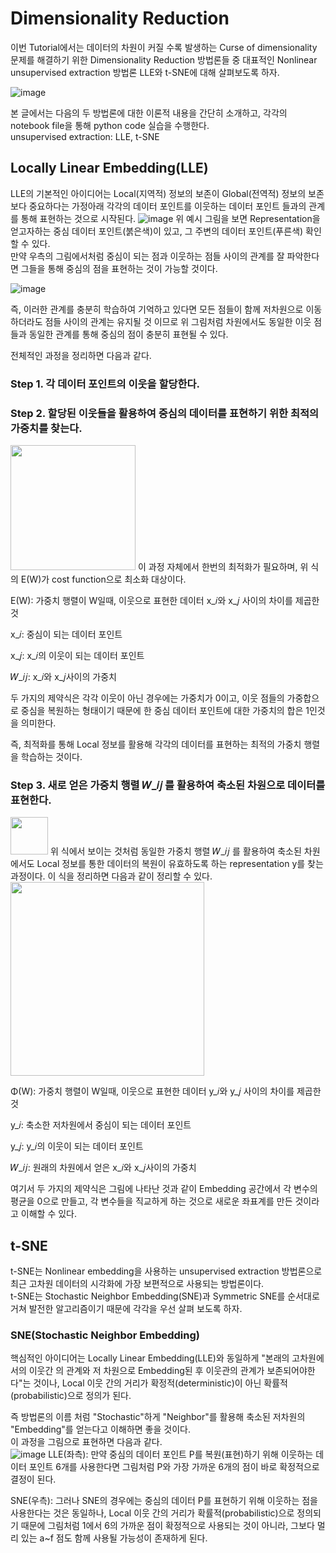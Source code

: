 # Dimensionality Reduction
이번 Tutorial에서는 데이터의 차원이 커질 수록 발생하는 Curse of dimensionality 문제를 해결하기 위한 Dimensionality Reduction 방법론들 중 대표적인 Nonlinear unsupervised extraction 방법론 LLE와 t-SNE에 대해 살펴보도록 하자.

![image](https://user-images.githubusercontent.com/72682160/195506768-899e573f-ef46-4f99-8c34-686101c2cee1.png)

본 글에서는 다음의 두 방법론에 대한 이론적 내용을 간단히 소개하고, 각각의 notebook file을 통해 python code 실습을 수행한다.  
unsupervised extraction: LLE, t-SNE  

## Locally Linear Embedding(LLE)
LLE의 기본적인 아이디어는 Local(지역적) 정보의 보존이 Global(전역적) 정보의 보존 보다 중요하다는 가정아래 각각의 데이터 포인트를 이웃하는 데이터 포인트 들과의 관계를 통해 표현하는 것으로 시작된다.
![image](https://user-images.githubusercontent.com/72682160/195516365-971cf668-83bd-499c-a6a3-d635a1ad25c0.png)
위 예시 그림을 보면 Representation을 얻고자하는 중심 데이터 포인트(붉은색)이 있고, 그 주변의 데이터 포인트(푸른색) 확인할 수 있다.  
만약 우측의 그림에서처럼 중심이 되는 점과 이웃하는 점들 사이의 관계를 잘 파악한다면 그들을 통해 중심의 점을 표현하는 것이 가능할 것이다.  

![image](https://user-images.githubusercontent.com/72682160/195516903-82fd0f92-4e12-4636-b395-299c5ba2e87e.png)

즉, 이러한 관계를 충분히 학습하여 기억하고 있다면 모든 점들이 함께 저차원으로 이동하더라도 점들 사이의 관계는 유지될 것 이므로 위 그림처럼 차원에서도 동일한 이웃 점들과 동일한 관계를 통해 중심의 점이 충분히 표현될 수 있다.  

전체적인 과정을 정리하면 다음과 같다.  
### Step 1. 각 데이터 포인트의 이웃을 할당한다.  

### Step 2. 할당된 이웃들을 활용하여 중심의 데이터를 표현하기 위한 최적의 가중치를 찾는다.  

<image src="https://user-images.githubusercontent.com/72682160/195541483-de3a9a08-c1b0-4bea-8e48-fea5eab584dc.png" height="200"/>
이 과정 자체에서 한번의 최적화가 필요하며, 위 식의 E(W)가 cost function으로 최소화 대상이다.  

E(W): 가중치 행렬이 W일때, 이웃으로 표현한 데이터 x_𝑖와 x_𝑗 사이의 차이를 제곱한 것  

x_𝑖: 중심이 되는 데이터 포인트  

x_𝑗: x_𝑖의 이웃이 되는 데이터 포인트  

𝑊_𝑖𝑗: x_𝑖와 x_𝑗사이의 가중치  

두 가지의 제약식은 각각 이웃이 아닌 경우에는 가중치가 0이고, 이웃 점들의 가중합으로 중심을 복원하는 형태이기 때문에 한 중심 데이터 포인트에 대한 가중치의 합은 1인것을 의미한다.  

즉, 최적화를 통해 Local 정보를 활용해 각각의 데이터를 표현하는 최적의 가중치 행렬을 학습하는 것이다.  

### Step 3. 새로 얻은 가중치 행렬 𝑊_𝑖𝑗 를 활용하여 축소된 차원으로 데이터를 표현한다.
<image src="https://user-images.githubusercontent.com/72682160/195543877-2656b66e-436b-40af-911b-6af4735b94e9.png" height="60"/>
위 식에서 보이는 것처럼 동일한 가중치 행렬 𝑊_𝑖𝑗 를 활용하여 축소된 차원에서도 Local 정보를 통한 데이터의 복원이 유효하도록 하는 representation y를 찾는 과정이다.  
이 식을 정리하면 다음과 같이 정리할 수 있다.   
<image src="https://user-images.githubusercontent.com/72682160/195545616-93459751-185d-4275-8377-ab0af74b09fe.png" height="310"/>  

Φ(W): 가중치 행렬이 W일때, 이웃으로 표현한 데이터 y_𝑖와 y_𝑗 사이의 차이를 제곱한 것  

y_𝑖: 축소한 저차원에서 중심이 되는 데이터 포인트  

y_𝑗: y_𝑖의 이웃이 되는 데이터 포인트  

𝑊_𝑖𝑗: 원래의 차원에서 얻은 x_𝑖와 x_𝑗사이의 가중치  

여기서 두 가지의 제약식은 그림에 나타난 것과 같이 Embedding 공간에서 각 변수의 평균을 0으로 만들고, 각 변수들을 직교하게 하는 것으로 새로운 좌표계를 만든 것이라고 이해할 수 있다.  


## t-SNE
t-SNE는 Nonlinear embedding을 사용하는 unsupervised extraction 방법론으로 최근 고차원 데이터의 시각화에 가장 보편적으로 사용되는 방법론이다.  
t-SNE는 Stochastic Neighbor Embedding(SNE)과 Symmetric SNE를 순서대로 거쳐 발전한 알고리즘이기 때문에 각각을 우선 살펴 보도록 하자.

### SNE(Stochastic Neighbor Embedding)
핵심적인 아이디어는 Locally Linear Embedding(LLE)와 동일하게 "본래의 고차원에서의 이웃간 의 관계와 저 차원으로  Embedding된 후 이웃관의 관계가 보존되어야한다"는 것이나, Local 이웃 간의 거리가 확정적(deterministic)이  아닌  확률적(probabilistic)으로 정의가 된다.  

즉 방법론의 이름 처럼 "Stochastic"하게 "Neighbor"를 활용해 축소된 저차원의 "Embedding"를 얻는다고 이해하면 좋을 것이다.  
이 과정을 그림으로 표현하면 다음과 같다.  
![image](https://user-images.githubusercontent.com/72682160/195508426-4b975f71-bf6b-4be2-9935-a19357605e38.png)
LLE(좌측): 만약 중심의 데이터 포인트 P를 복원(표현)하기 위해 이웃하는 데이터 포인트 6개를 사용한다면 그림처럼 P와 가장 가까운 6개의 점이 바로 확정적으로 결정이 된다.  

SNE(우측): 그러나 SNE의 경우에는 중심의 데이터 P를 표현하기 위해 이웃하는 점을 사용한다는 것은 동일하나, Local 이웃 간의 거리가 확률적(probabilistic)으로 정의되기 때문에 그림처럼 1에서 6의 가까운 점이 확정적으로 사용되는 것이 아니라, 그보다 멀리 있는 a~f 점도 함께 사용될 가능성이 존재하게 된다.  
